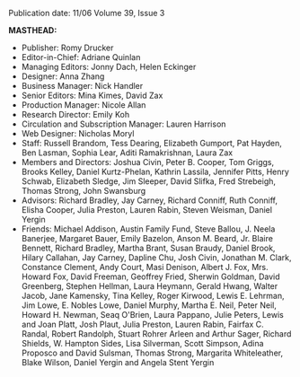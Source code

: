 Publication date: 11/06
Volume 39, Issue 3

**MASTHEAD:**
- Publisher: Romy Drucker
- Editor-in-Chief: Adriane Quinlan
- Managing Editors: Jonny Dach, Helen Eckinger
- Designer: Anna Zhang
- Business Manager: Nick Handler
- Senior Editors: Mina Kimes, David Zax
- Production Manager: Nicole Allan
- Research Director: Emily Koh
- Circulation and Subscription Manager: Lauren Harrison
- Web Designer: Nicholas Moryl
- Staff: Russell Brandom, Tess Dearing, Elizabeth Gumport, Pat Hayden, Ben Lasman, Sophia Lear, Aditi Ramakrishnan, Laura Zax
- Members and Directors: Joshua Civin, Peter B. Cooper, Tom Griggs, Brooks Kelley, Daniel Kurtz-Phelan, Kathrin Lassila, Jennifer Pitts, Henry Schwab, Elizabeth Sledge, Jim Sleeper, David Slifka, Fred Strebeigh, Thomas Strong, John Swansburg
- Advisors: Richard Bradley, Jay Carney, Richard Conniff, Ruth Conniff, Elisha Cooper, Julia Preston, Lauren Rabin, Steven Weisman, Daniel Yergin
- Friends: Michael Addison, Austin Family Fund, Steve Ballou, J. Neela Banerjee, Margaret Bauer, Emily Bazelon, Anson M. Beard, Jr. Blaire Bennett, Richard Bradley, Martha Brant, Susan Braudy, Daniel Brook, Hilary Callahan, Jay Carney, Dapline Chu, Josh Civin, Jonathan M. Clark, Constance Clement, Andy Court, Masi Denison, Albert J. Fox, Mrs. Howard Fox, David Freeman, Geoffrey Fried, Sherwin Goldman, David Greenberg, Stephen Hellman, Laura Heymann, Gerald Hwang, Walter Jacob, Jane Kamensky, Tina Kelley, Roger Kirwood, Lewis E. Lehrman, Jim Lowe, E. Nobles Lowe, Daniel Murphy, Martha E. Neil, Peter Neil, Howard H. Newman, Seaq O'Brien, Laura Pappano, Julie Peters, Lewis and Joan Platt, Josh Plaut, Julia Preston, Lauren Rabin, Fairfax C. Randal, Robert Randolph, Stuart Rohrer Arleen and Arthur Sager, Richard Shields, W. Hampton Sides, Lisa Silverman, Scott Simpson, Adina Proposco and David Sulsman, Thomas Strong, Margarita Whiteleather, Blake Wilson, Daniel Yergin and Angela Stent Yergin


